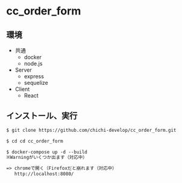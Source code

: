 # cc_order_form

## 環境

- 共通
  - docker
  - node.js
- Server
  - express
  - sequelize
- Client
  - React

## インストール、実行

```txt
$ git clone https://github.com/chichi-develop/cc_order_form.git

$ cd cd cc_order_form

$ docker-compose up -d --build
※Warningがいくつか出ます（対応中）

=> chromeで開く（Firefoxだと崩れます（対応中）
   http://localhost:8080/
```
